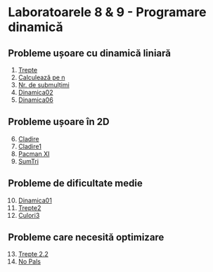 # Laboratoarele 8 & 9 - Programare dinamică

## Probleme ușoare cu dinamică liniară
1. [Trepte](https://github.com/vlaxcs/FMI-INFO-S15-2024-2027/tree/main/Anul%20I%20-%20Licenta/Semestrul%20I/Programarea%20Algoritmilor/Laboratoare/Laboratorul%2008%20%26%2009%20-%20Programare%20dinamica%20(WIP)/01.%20Trepte)
2. [Calculează pe n](https://github.com/vlaxcs/FMI-INFO-S15-2024-2027/tree/main/Anul%20I%20-%20Licenta/Semestrul%20I/Programarea%20Algoritmilor/Laboratoare/Laboratorul%2008%20%26%2009%20-%20Programare%20dinamica%20(WIP)/02.%20Calculeaza%20pe%20n)
3. [Nr. de submulțimi](https://github.com/vlaxcs/FMI-INFO-S15-2024-2027/tree/main/Anul%20I%20-%20Licenta/Semestrul%20I/Programarea%20Algoritmilor/Laboratoare/Laboratorul%2008%20%26%2009%20-%20Programare%20dinamica%20(WIP)/03.%20Submultimi)
4. [Dinamica02](https://github.com/vlaxcs/FMI-INFO-S15-2024-2027/tree/main/Anul%20I%20-%20Licenta/Semestrul%20I/Programarea%20Algoritmilor/Laboratoare/Laboratorul%2008%20%26%2009%20-%20Programare%20dinamica%20(WIP)/04.%20Dinamica02)
5. [Dinamica06](https://github.com/vlaxcs/FMI-INFO-S15-2024-2027/tree/main/Anul%20I%20-%20Licenta/Semestrul%20I/Programarea%20Algoritmilor/Laboratoare/Laboratorul%2008%20%26%2009%20-%20Programare%20dinamica%20(WIP)/05.%20Dinamica06)

## Probleme ușoare în 2D
6. [Cladire](https://github.com/vlaxcs/FMI-INFO-S15-2024-2027/tree/main/Anul%20I%20-%20Licenta/Semestrul%20I/Programarea%20Algoritmilor/Laboratoare/Laboratorul%2008%20%26%2009%20-%20Programare%20dinamica%20(WIP)/06.%20Cladire)
7. [Cladire1](https://github.com/vlaxcs/FMI-INFO-S15-2024-2027/blob/main/Anul%20I%20-%20Licenta/Semestrul%20I/Programarea%20Algoritmilor/Laboratoare/Laboratorul%2008%20&%2009%20-%20Programare%20dinamica%20(WIP)/07.%20Cladire1)
8. [Pacman XI](https://github.com/vlaxcs/FMI-INFO-S15-2024-2027/blob/main/Anul%20I%20-%20Licenta/Semestrul%20I/Programarea%20Algoritmilor/Laboratoare/Laboratorul%2008%20&%2009%20-%20Programare%20dinamica%20(WIP)/08.%20Pacman%20XI)
9. [SumTri](https://github.com/vlaxcs/FMI-INFO-S15-2024-2027/tree/main/Anul%20I%20-%20Licenta/Semestrul%20I/Programarea%20Algoritmilor/Laboratoare/Laboratorul%2008%20%26%2009%20-%20Programare%20dinamica%20(WIP)/09.%20Sumtri)

## Probleme de dificultate medie
10. [Dinamica01](https://github.com/vlaxcs/FMI-INFO-S15-2024-2027/tree/main/Anul%20I%20-%20Licenta/Semestrul%20I/Programarea%20Algoritmilor/Laboratoare/Laboratorul%2008%20%26%2009%20-%20Programare%20dinamica%20(WIP))
11. [Trepte2](https://github.com/vlaxcs/FMI-INFO-S15-2024-2027/tree/main/Anul%20I%20-%20Licenta/Semestrul%20I/Programarea%20Algoritmilor/Laboratoare/Laboratorul%2008%20%26%2009%20-%20Programare%20dinamica%20(WIP)/11.%20Trepte2)
12. [Culori3](https://www.infoarena.ro/problema/culori3)

## Probleme care necesită optimizare
13. [Trepte 2.2](https://www.pbinfo.ro/probleme/3217/trepte2-2)
14. [No Pals](https://www.pbinfo.ro/probleme/2882/no-pals)
